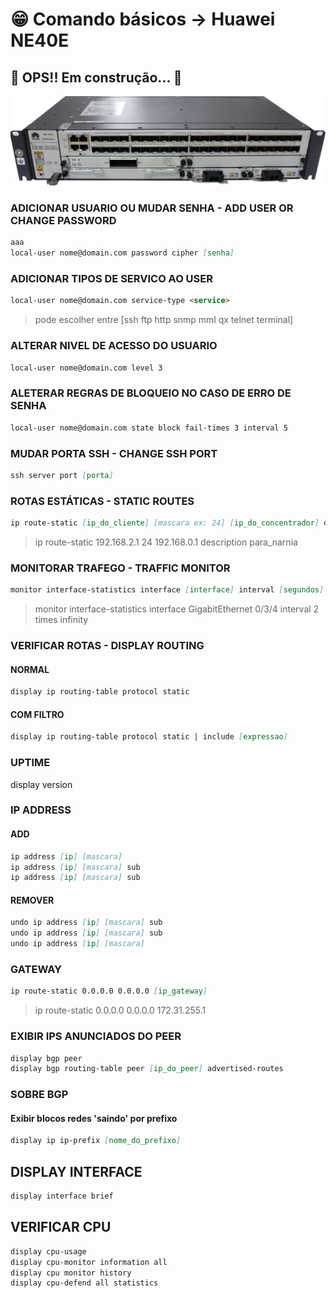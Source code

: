 # 😁 Comando básicos -> Huawei NE40E

## 🚧 OPS!! Em construção... 🚧

<!-- <h1 align="center">
<img alt="ne40e" title="ne40e" src="./img/ne40e.png" />
</h1> -->

![ne40e](./img/ne40e.png)

### ADICIONAR USUARIO OU MUDAR SENHA - ADD USER OR CHANGE PASSWORD

```md
aaa
local-user nome@domain.com password cipher [senha]
```

### ADICIONAR TIPOS DE SERVICO AO USER

```md
local-user nome@domain.com service-type <service>
```
> pode escolher entre [ssh ftp http snmp mml qx telnet terminal]

### ALTERAR NIVEL DE ACESSO DO USUARIO

```md
local-user nome@domain.com level 3
```

### ALETERAR REGRAS DE BLOQUEIO NO CASO DE ERRO DE SENHA

```md
local-user nome@domain.com state block fail-times 3 interval 5
```

### MUDAR PORTA SSH - CHANGE SSH PORT

```md
ssh server port [porta]
```

### ROTAS ESTÁTICAS - STATIC ROUTES

```md
ip route-static [ip_do_cliente] [mascara ex: 24] [ip_do_concentrador] description [descricao]
```

> ip route-static 192.168.2.1 24 192.168.0.1 description para_narnia

### MONITORAR TRAFEGO - TRAFFIC MONITOR

```md
monitor interface-statistics interface [interface] interval [segundos] times [numero vezes ou 'infinity']
```

> monitor interface-statistics interface GigabitEthernet 0/3/4 interval 2 times infinity

### VERIFICAR ROTAS - DISPLAY ROUTING

#### NORMAL

```md
display ip routing-table protocol static
```

#### COM FILTRO

```md
display ip routing-table protocol static | include [expressao]
```

### UPTIME

display version

### IP ADDRESS

#### ADD

```md
ip address [ip] [mascara]
ip address [ip] [mascara] sub
ip address [ip] [mascara] sub
```

#### REMOVER

```md
undo ip address [ip] [mascara] sub
undo ip address [ip] [mascara] sub
undo ip address [ip] [mascara]
```

### GATEWAY

```md
ip route-static 0.0.0.0 0.0.0.0 [ip_gateway]
```

> ip route-static 0.0.0.0 0.0.0.0 172.31.255.1

### EXIBIR IPS ANUNCIADOS DO PEER

```md
display bgp peer
display bgp routing-table peer [ip_do_peer] advertised-routes
```

### SOBRE BGP

#### Exibir blocos redes 'saindo' por prefixo

```md
display ip ip-prefix [nome_do_prefixo]
```

## DISPLAY INTERFACE

```md
display interface brief
```

## VERIFICAR CPU

```md
display cpu-usage
display cpu-monitor information all
display cpu monitor history
display cpu-defend all statistics
```
